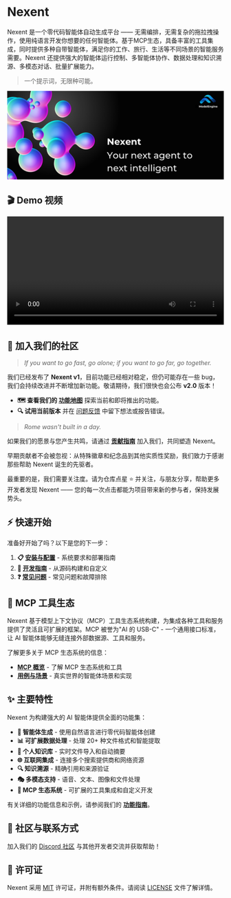 # Nexent

Nexent 是一个零代码智能体自动生成平台 —— 无需编排，无需复杂的拖拉拽操作，使用纯语言开发你想要的任何智能体。基于MCP生态，具备丰富的工具集成，同时提供多种自带智能体，满足你的工作、旅行、生活等不同场景的智能服务需要。Nexent 还提供强大的智能体运行控制、多智能体协作、数据处理和知识溯源、多模态对话、批量扩展能力。

> 一个提示词，无限种可能。

![Nexent Banner](../../assets/NexentBanner.png)

## 🎬 Demo 视频

<video controls width="100%" style="max-width: 800px;">
  <source src="https://github.com/user-attachments/assets/b844e05d-5277-4509-9463-1c5b3516f11e" type="video/mp4" />
  <p>您的浏览器不支持视频标签。<a href="https://github.com/user-attachments/assets/b844e05d-5277-4509-9463-1c5b3516f11e">查看演示视频</a></p>
</video>

## 🤝 加入我们的社区

> *If you want to go fast, go alone; if you want to go far, go together.*

我们已经发布了 **Nexent v1**，目前功能已经相对稳定，但仍可能存在一些 bug，我们会持续改进并不断增加新功能。敬请期待，我们很快也会公布 **v2.0** 版本！

* **🗺️ 查看我们的 [功能地图](https://github.com/orgs/ModelEngine-Group/projects/6)** 探索当前和即将推出的功能。
* **🔍 试用当前版本** 并在 [问题反馈](https://github.com/ModelEngine-Group/nexent/issues) 中留下想法或报告错误。

> *Rome wasn't built in a day.*

如果我们的愿景与您产生共鸣，请通过 **[贡献指南](../contributing)** 加入我们，共同塑造 Nexent。

早期贡献者不会被忽视：从特殊徽章和纪念品到其他实质性奖励，我们致力于感谢那些帮助 Nexent 诞生的先驱者。

最重要的是，我们需要关注度。请为仓库点星 ⭐ 并关注，与朋友分享，帮助更多开发者发现 Nexent —— 您的每一次点击都能为项目带来新的参与者，保持发展势头。

## ⚡ 快速开始

准备好开始了吗？以下是您的下一步：

1. **📋 [安装与配置](./installation)** - 系统要求和部署指南
2. **🔧 [开发指南](./development-guide)** - 从源码构建和自定义
3. **❓ [常见问题](./faq)** - 常见问题和故障排除

## 🌱 MCP 工具生态

Nexent 基于模型上下文协议（MCP）工具生态系统构建，为集成各种工具和服务提供了灵活且可扩展的框架。MCP 被誉为"AI 的 USB-C" - 一个通用接口标准，让 AI 智能体能够无缝连接外部数据源、工具和服务。

了解更多关于 MCP 生态系统的信息：
- **[MCP 概览](../mcp-ecosystem/overview)** - 了解 MCP 生态系统和工具
- **[用例与场景](../mcp-ecosystem/use-cases)** - 真实世界的智能体场景和实现

## ✨ 主要特性

Nexent 为构建强大的 AI 智能体提供全面的功能集：

- **🤖 智能体生成** - 使用自然语言进行零代码智能体创建
- **📊 可扩展数据处理** - 处理 20+ 种文件格式和智能提取
- **🧠 个人知识库** - 实时文件导入和自动摘要
- **🌐 互联网集成** - 连接多个搜索提供商和网络资源
- **🔍 知识溯源** - 精确引用和来源验证
- **🎭 多模态支持** - 语音、文本、图像和文件处理
- **🔧 MCP 生态系统** - 可扩展的工具集成和自定义开发

有关详细的功能信息和示例，请参阅我们的 **[功能指南](./features)**。

## 💬 社区与联系方式

加入我们的 [Discord 社区](https://discord.gg/tb5H3S3wyv) 与其他开发者交流并获取帮助！

## 📄 许可证

Nexent 采用 [MIT](../license) 许可证，并附有额外条件。请阅读 [LICENSE](../license) 文件了解详情。